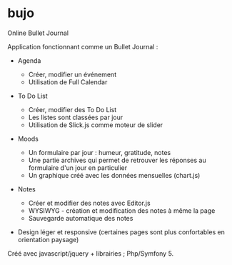 # bujo
Online Bullet Journal

Application fonctionnant comme un Bullet Journal : 

- Agenda
  - Créer, modifier un événement
  - Utilisation de Full Calendar
  
- To Do List
  - Créer, modifier des To Do List
  - Les listes sont classées par jour
  - Utilisation de Slick.js comme moteur de slider
  
- Moods 
  - Un formulaire par jour : humeur, gratitude, notes
  - Une partie archives qui permet de retrouver les réponses au formulaire d'un jour en particulier
  - Un graphique créé avec les données mensuelles (chart.js)
  
- Notes
  - Créer et modifier des notes avec Editor.js
  - WYSIWYG - création et modification des notes à même la page
  - Sauvegarde automatique des notes
  
 - Design léger et responsive (certaines pages sont plus confortables en orientation paysage)

Créé avec javascript/jquery + librairies ; Php/Symfony 5.
